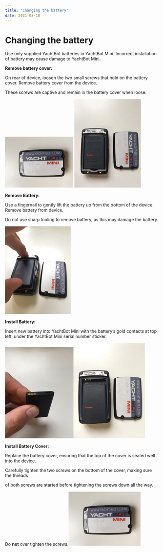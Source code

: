 ```yaml
---
title: "Changing the battery"
date: 2021-08-18
---
```

# Changing the battery

Use only supplied YachtBot batteries in YachtBot Mini. Incorrect installation of battery may cause damage to YachtBot Mini.

  

**Remove battery cover:**

On rear of device, loosen the two small screws that hold on the battery cover. Remove battery cover from the device.

These screws are captive and remain in the battery cover when loose.

  

<img src="../../../assets/images/0zSy9XLMNHEB7BsmvVVGIOLKsnapM1cV0g.jpg" alt="" width="223px" height="167.411px" />

<img src="../../../assets/images/7WTttvlcdfYTeWkybM05tldNOAzTIidcsQ.jpg" alt="" width="218px" height="289.855px" />

  

  

**Remove Battery:**

Use a fingernail to gently lift the battery up from the bottom of the device. Remove battery from device.

Do not use sharp tooling to remove battery, as this may damage the battery.

  

  

<img src="../../../assets/images/80zlWWEpzh4yFK9FtA5U9scKJRbXxCb9Qw.jpg" alt="" width="215px" height="287.054px" />

  

**Install Battery:**

Insert new battery into YachtBot Mini with the battery’s gold contacts at top left, under the YachtBot Mini serial number sticker.

<img src="../../../assets/images/hl4HOGRzFxJv-7gHMbyKiZJYLGiHS6faIg.jpg" alt="" width="224px" height="298.667px" /><img src="../../../assets/images/V1iDFkNT7icpmdPYhyKYcChmXD2cZMpCyA.jpg" alt="" width="234px" height="311.554px" />

  

  

**Install Battery Cover:**

Replace the battery cover, ensuring that the top of the cover is seated well into the device.

Carefully tighten the two screws on the bottom of the cover, making sure the threads

of both screws are started before tightening the screws down all the way.

Do **not** over tighten the screws.<img src="../../../assets/images/0zSy9XLMNHEB7BsmvVVGIOLKsnapM1cV0g.jpg" alt="" width="236px" height="176.735px" />